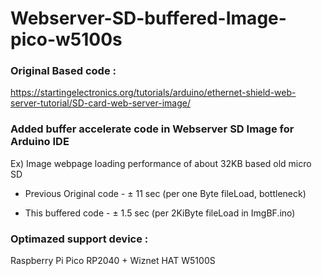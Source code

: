 # Webserver-SD-buffered-Image-pico-w5100s


### Original Based code : 

https://startingelectronics.org/tutorials/arduino/ethernet-shield-web-server-tutorial/SD-card-web-server-image/



### Added buffer accelerate code in Webserver SD Image for Arduino IDE

Ex) Image webpage loading performance of about 32KB based old micro SD
 
 - Previous Original code - ± 11 sec  (per one Byte fileLoad, bottleneck)
 
 - This buffered code - ± 1.5 sec (per 2KiByte fileLoad in ImgBF.ino)



### Optimazed support device :
 
 Raspberry Pi Pico RP2040 + Wiznet HAT W5100S
 
